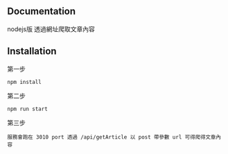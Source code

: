 
## Documentation

nodejs版 透過網址爬取文章內容

## Installation

 第一步

    npm install


第二步

    npm run start

第三步

    服務會跑在 3010 port 透過 /api/getArticle 以 post 帶參數 url 可得爬得文章內容


